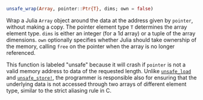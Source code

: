 ```julia
unsafe_wrap(Array, pointer::Ptr{T}, dims; own = false)
```

Wrap a Julia `Array` object around the data at the address given by `pointer`, without making a copy.  The pointer element type `T` determines the array element type. `dims` is either an integer (for a 1d array) or a tuple of the array dimensions. `own` optionally specifies whether Julia should take ownership of the memory, calling `free` on the pointer when the array is no longer referenced.

This function is labeled "unsafe" because it will crash if `pointer` is not a valid memory address to data of the requested length. Unlike [`unsafe_load`](@ref) and [`unsafe_store!`](@ref), the programmer is responsible also for ensuring that the underlying data is not accessed through two arrays of different element type, similar to the strict aliasing rule in C.
